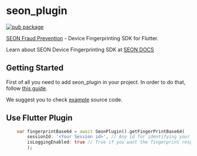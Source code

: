 # seon_plugin

[![pub package](https://img.shields.io/pub/v/seon_plugin.svg)](https://pub.dartlang.org/packages/seon_plugin)

[SEON Fraud Prevention](https://seon.io/) - Device Fingerprinting SDK for Flutter.

Learn about SEON Device Fingerprinting SDK at [SEON DOCS](https://docs.seon.io/getting-started/device-fingerprinting?_ga=2.234703388.388222201.1661599912-60975941.1661413923)

## Getting Started

First of all you need to add seon_plugin in your project. In order to do that, follow [this guide](https://pub.dev/packages/seon_plugin/install).

We suggest you to check [example](https://github.com/Shahin-Sefidgaran/seon-flutter-sdk/tree/main/src/example) source code.

## Use Flutter Plugin

```dart
    var fingerprintBase64 = await SeonPlugin().getFingerPrintBase64(
        sessionId: '<Your Session id>', // Any id for identifying your session with seon.
        isLoggingEnabled: true // True if you want the fingerprint response to be logged.
        );
```
